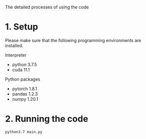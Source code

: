 The detailed processes of using the code

# 1. Setup
Please make sure that the following programming environments are installed.

Interpreter
- python 3.7.5
- cuda 11.1

Python packages
- pytorch 1.8.1
- pandas 1.2.3
- numpy 1.20.1

# 2. Running the code
```shell
python3.7 main.py
```
